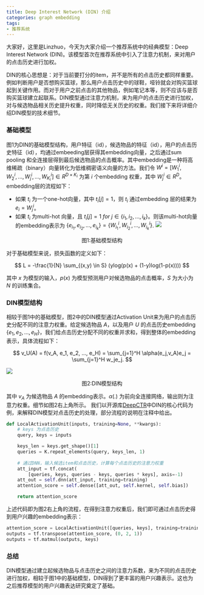```yaml
---
title: Deep Interest Network (DIN) 介绍
categories: graph embedding
tags:
- 推荐系统
---
```


大家好，这里是Linzhuo，今天为大家介绍一个推荐系统中的经典模型：Deep Interest Network (DIN)。该模型首次在推荐系统中引入了注意力机制，来对用户的点击历史进行加权。

DIN的核心思想是：对于当前要打分的item，并不是所有的点击历史都同样重要。例如判断用户是否想购买篮球，那么用户点击历史中的球鞋，哑铃就会对购买篮球起到关键作用。而对于用户之前点击的其他物品，例如笔记本等，则不应该与是否购买篮球建立起联系。DIN模型通过注意力机制，来为用户的点击历史进行加权，对与候选物品相关历史提升权重，同时降低无关历史的权重。我们接下来将详细介绍DIN模型的技术细节。

### 基础模型

图1为DIN的基础模型结构，用户特征（id），候选物品的特征（id），用户的点击历史特征（id），均通过embeeding层获得其embedding向量，之后通过sum pooling 和全连接层得到最后候选物品的点击概率。其中embedding是一种将高维稀疏（binary）向量转化为低维稠密语义向量的方法。我们令 $W^i = [W_1^i, W_2^i, ..., W_j^i,...,W_{K_i}^i] \in R^{D\times K_i}$ 为第 $i$ 个embedding 权重，其中 $W^i_j \in R^D$。embedding层的流程如下：

- 如果 $t_i$ 为一个one-hot向量，其中 $t_i[j] = 1$，则 $t_i$ 通过embedding 层的结果为 $e_i = W^i_j$。
- 如果 $t_i$ 为multi-hot 向量，且 $t_i[j] = 1 \ for \  j \in \{i_1, i_2,...,i_k\}$。则该multi-hot向量的embedding表示为 $\{e_{i_1}, e_{i_2},...,e_{i_k}\} = \{W^i_{i_1}, W^i_{i_2},...,W^i_{i_k}\}$.
![](https://files.mdnice.com/user/16260/0b1776a6-0b2b-4184-ac32-c8051cdc0285.png)
<center>图1:基础模型结构</center>

对于基础模型来说，损失函数的定义如下：


$$
L = -\frac{1}{N} \sum_{(x,y) \in S} (ylog(p(x) + (1-y)log(1-p(x))))
$$


其中 $x$ 为模型的输入，$p(x)$ 为模型预测用户对候选物品的点击概率，$S$ 为大小为 $N$ 的训练集合。

### DIN模型结构
相较于图1中的基础模型，图2中的DIN模型通过Activation Unit来为用户的点击历史分配不同的注意力权重。给定候选物品 $A$，以及用户 $U$ 的点击历史embedding $\{e_1, e_2,...,e_H\}$，我们给点击历史分配不同的权重并求和，得到整体的embedding表示，具体流程如下：


$$
v_U(A) = f(v_A, e_1, e_2, ..., e_H) = \sum_{j=1}^H \alpha(e_j,v_A)e_j = \sum_{j=1}^H w_je_j.
$$


![](https://files.mdnice.com/user/16260/bfff414c-a49b-4b6f-a26f-ab35e186c440.png)
<center>图2:DIN模型结构</center>

其中 $v_A$ 为候选物品 $A$ 的embedding表示。$\alpha(.)$ 为前向全连接网络，输出则为注意力权重。细节如图2右上角所示。
我们以开源库[DeepCTR](https://github.com/shenweichen/DeepCTR "DeepCTR")中DIN的核心代码为例，来解释DIN模型对点击历史的处理，部分流程的说明在注释中给出。

```python
def LocalActivationUnit(inputs, training=None, **kwargs):
    # keys 为点击历史
    query, keys = inputs

    keys_len = keys.get_shape()[1]
    queries = K.repeat_elements(query, keys_len, 1)
        
    # 通过DNN，输入候选item和点击历史，计算每个点击历史的注意力权重
    att_input = tf.concat(
        [queries, keys, queries - keys, queries * keys], axis=-1)
    att_out = self.dnn(att_input, training=training)
    attention_score = self.dense([att_out, self.kernel, self.bias])

    return attention_score
```

上述代码即为图2右上角的流程，在得到注意力权重后，我们即可通过点击历史得到用户兴趣的embedding表示：

```python
attention_score = LocalActivationUnit([queries, keys], training=training)
outputs = tf.transpose(attention_score, (0, 2, 1))
outputs = tf.matmul(outputs, keys)
```

### 总结
DIN模型通过建立起候选物品与点击历史之间的注意力系数，来为不同的点击历史进行加权，相较于图1中的基础模型，DIN得到了更丰富的用户兴趣表示。这也为之后推荐模型的用户兴趣表达研究奠定了基础。




